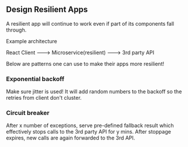 ## Design Resilient Apps

A resilient app will continue to work even if part of its components fall through.

Example architecture

React Client ---> Microservice(resilient) ---> 3rd party API

Below are patterns one can use to make their apps more resilient!

### Exponential backoff

Make sure jitter is used! It will add random numbers to the backoff so the retries from client don't cluster.

### Circuit breaker

After x number of exceptions, serve pre-defined fallback result which effectively stops calls to the 3rd party API for y mins. After stoppage expires, new calls are again forwarded to the 3rd API.
